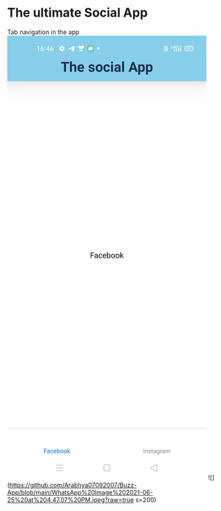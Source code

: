 # The ultimate Social App
Tab navigation in the app
![screenshot](https://github.com/Arabhya07092007/Buzz-App/blob/main/WhatsApp%20Image%202021-06-25%20at%204.47.07%20PM.jpeg?raw=true)
![](https://github.com/Arabhya07092007/Buzz-App/blob/main/WhatsApp%20Image%202021-06-25%20at%204.47.07%20PM.jpeg?raw=true s=200)

